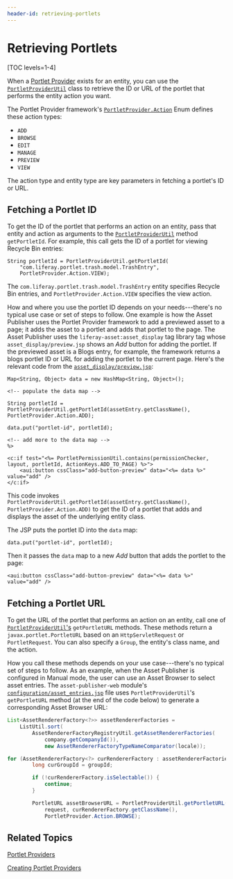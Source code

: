 ```yaml
---
header-id: retrieving-portlets
---
```


# Retrieving Portlets

[TOC levels=1-4]

When a 
[Portlet Provider](/docs/7-2/frameworks/-/knowledge_base/f/back-end-frameworks#portlet-providers) 
exists for an entity, you can use the 
[`PortletProviderUtil`](@platform-ref@/7.2-latest/javadocs/portal-kernel/com/liferay/portal/kernel/portlet/PortletProviderUtil.html) 
class to retrieve the ID or URL of the portlet that performs the entity action 
you want. 

The Portlet Provider framework's
[`PortletProvider.Action`](@platform-ref@/7.2-latest/javadocs/portal-kernel/com/liferay/portal/kernel/portlet/PortletProvider.Action.html) 
Enum defines these action types: 

-   `ADD`
-   `BROWSE`
-   `EDIT`
-   `MANAGE`
-   `PREVIEW`
-   `VIEW`

The action type and entity type are key parameters in fetching a portlet's ID or 
URL. 

## Fetching a Portlet ID

To get the ID of the portlet that performs an action on an entity, pass that 
entity and action as arguments to the 
[`PortletProviderUtil`](@platform-ref@/7.2-latest/javadocs/portal-kernel/com/liferay/portal/kernel/portlet/PortletProviderUtil.html) 
method `getPortletId`. For example, this call gets the ID of a portlet for 
viewing Recycle Bin entries: 

    String portletId = PortletProviderUtil.getPortletId(
        "com.liferay.portlet.trash.model.TrashEntry", 
        PortletProvider.Action.VIEW);

The `com.liferay.portlet.trash.model.TrashEntry` entity specifies Recycle Bin 
entries, and `PortletProvider.Action.VIEW` specifies the view action. 

How and where you use the portlet ID depends on your needs---there's no typical 
use case or set of steps to follow. One example is how the Asset Publisher uses 
the Portlet Provider framework to add a previewed asset to a page; it adds the 
asset to a portlet and adds that portlet to the page. The Asset Publisher uses 
the `liferay-asset:asset_display` tag library tag whose 
`asset_display/preview.jsp` shows an *Add* button for adding the portlet. If the 
previewed asset is a Blogs entry, for example, the framework returns a blogs 
portlet ID or URL for adding the portlet to the current page. Here's the 
relevant code from the 
[`asset_display/preview.jsp`](https://github.com/liferay/liferay-portal/blob/7.2.0-ga1/modules/apps/asset/asset-taglib/src/main/resources/META-INF/resources/asset_display/preview.jsp#L75-L91): 

```markup
Map<String, Object> data = new HashMap<String, Object>();

<!-- populate the data map -->

String portletId = PortletProviderUtil.getPortletId(assetEntry.getClassName(), PortletProvider.Action.ADD);

data.put("portlet-id", portletId);

<!-- add more to the data map -->
%>

<c:if test="<%= PortletPermissionUtil.contains(permissionChecker, layout, portletId, ActionKeys.ADD_TO_PAGE) %>">
    <aui:button cssClass="add-button-preview" data="<%= data %>" value="add" />
</c:if>
```

This code invokes 
`PortletProviderUtil.getPortletId(assetEntry.getClassName(), PortletProvider.Action.ADD)` 
to get the ID of a portlet that adds and displays the asset of the underlying 
entity class. 

The JSP puts the portlet ID into the `data` map:

```markup
data.put("portlet-id", portletId);
```

Then it passes the `data` map to a new *Add* button that adds the portlet to
the page:

```markup
<aui:button cssClass="add-button-preview" data="<%= data %>" value="add" />
```

## Fetching a Portlet URL

To get the URL of the portlet that performs an action on an entity, call one of 
[`PortletProviderUtil`'s](@platform-ref@/7.2-latest/javadocs/portal-kernel/com/liferay/portal/kernel/portlet/PortletProviderUtil.html) 
`getPortletURL` methods. These methods return a `javax.portlet.PortletURL` based 
on an `HttpServletRequest` or `PortletRequest`. You can also specify a `Group`, 
the entity's class name, and the action. 

How you call these methods depends on your use case---there's no typical set of 
steps to follow. As an example, when the Asset Publisher is configured in Manual 
mode, the user can use an Asset Browser to select asset entries. The 
`asset-publisher-web` module's 
[`configuration/asset_entries.jsp`](https://github.com/liferay/liferay-portal/blob/7.2.0-ga1/modules/apps/asset/asset-publisher-web/src/main/resources/META-INF/resources/configuration/asset_entries.jsp#L123)
file uses `PortletProviderUtil`'s `getPortletURL` method (at the end of the code 
below) to generate a corresponding Asset Browser URL: 

```java
List<AssetRendererFactory<?>> assetRendererFactories = 
    ListUtil.sort(
        AssetRendererFactoryRegistryUtil.getAssetRendererFactories(
            company.getCompanyId()),
            new AssetRendererFactoryTypeNameComparator(locale));

for (AssetRendererFactory<?> curRendererFactory : assetRendererFactories) {
        long curGroupId = groupId;

        if (!curRendererFactory.isSelectable()) {
            continue;
        }

        PortletURL assetBrowserURL = PortletProviderUtil.getPortletURL(
            request, curRendererFactory.getClassName(),
            PortletProvider.Action.BROWSE);
```

## Related Topics

[Portlet Providers](/docs/7-2/frameworks/-/knowledge_base/f/back-end-frameworks#portlet-providers)

[Creating Portlet Providers](/docs/7-2/frameworks/-/knowledge_base/f/creating-portlet-providers)
